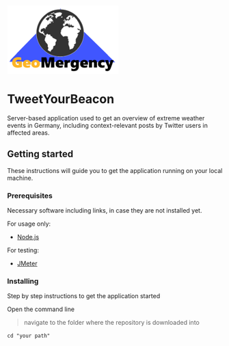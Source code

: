 <a><img src="https://github.com/Dingensen/GeoSoft2_Gruppe2/blob/master/GEOmergency.png" width="260" height="160"></a>

# TweetYourBeacon
Server-based application used to get an overview of extreme weather events in Germany, including context-relevant posts by Twitter users in affected areas.

## Getting started
These instructions will guide you to get the application running on your local machine.

### Prerequisites 
Necessary software including links, in case they are not installed yet.

For usage only:

* <a href ="https://nodejs.org/en/download/"> Node.js</a>

For testing:

* <a href ="https://jmeter.apache.org/download_jmeter.cgi">JMeter</a>

### Installing
Step by step instructions to get the application started

Open the command line
> navigate to the folder where the repository is downloaded into

```
cd "your path"
```


